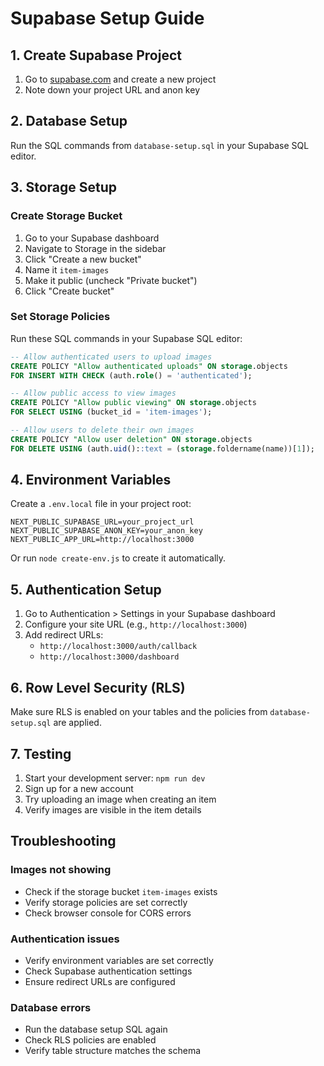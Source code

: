 # Supabase Setup Guide

## 1. Create Supabase Project

1. Go to [supabase.com](https://supabase.com) and create a new project
2. Note down your project URL and anon key

## 2. Database Setup

Run the SQL commands from `database-setup.sql` in your Supabase SQL editor.

## 3. Storage Setup

### Create Storage Bucket

1. Go to your Supabase dashboard
2. Navigate to Storage in the sidebar
3. Click "Create a new bucket"
4. Name it `item-images`
5. Make it public (uncheck "Private bucket")
6. Click "Create bucket"

### Set Storage Policies

Run these SQL commands in your Supabase SQL editor:

```sql
-- Allow authenticated users to upload images
CREATE POLICY "Allow authenticated uploads" ON storage.objects
FOR INSERT WITH CHECK (auth.role() = 'authenticated');

-- Allow public access to view images
CREATE POLICY "Allow public viewing" ON storage.objects
FOR SELECT USING (bucket_id = 'item-images');

-- Allow users to delete their own images
CREATE POLICY "Allow user deletion" ON storage.objects
FOR DELETE USING (auth.uid()::text = (storage.foldername(name))[1]);
```

## 4. Environment Variables

Create a `.env.local` file in your project root:

```env
NEXT_PUBLIC_SUPABASE_URL=your_project_url
NEXT_PUBLIC_SUPABASE_ANON_KEY=your_anon_key
NEXT_PUBLIC_APP_URL=http://localhost:3000
```

Or run `node create-env.js` to create it automatically.

## 5. Authentication Setup

1. Go to Authentication > Settings in your Supabase dashboard
2. Configure your site URL (e.g., `http://localhost:3000`)
3. Add redirect URLs:
   - `http://localhost:3000/auth/callback`
   - `http://localhost:3000/dashboard`

## 6. Row Level Security (RLS)

Make sure RLS is enabled on your tables and the policies from `database-setup.sql` are applied.

## 7. Testing

1. Start your development server: `npm run dev`
2. Sign up for a new account
3. Try uploading an image when creating an item
4. Verify images are visible in the item details

## Troubleshooting

### Images not showing
- Check if the storage bucket `item-images` exists
- Verify storage policies are set correctly
- Check browser console for CORS errors

### Authentication issues
- Verify environment variables are set correctly
- Check Supabase authentication settings
- Ensure redirect URLs are configured

### Database errors
- Run the database setup SQL again
- Check RLS policies are enabled
- Verify table structure matches the schema 